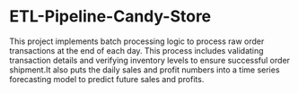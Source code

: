# ETL-Pipeline-Candy-Store
This project implements batch processing logic to process raw order transactions at the end of each day. This process includes validating transaction details and verifying inventory levels to ensure successful order shipment.It also puts the daily sales and profit numbers into a time series forecasting model to predict future sales and profits.
